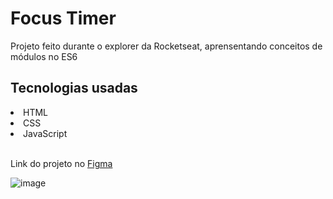 # Focus Timer
Projeto feito durante o explorer da Rocketseat, aprensentando conceitos de módulos no ES6

<h2>Tecnologias usadas</h2>
<li>HTML</li>
<li>CSS</li>
<li>JavaScript</li></br>

Link do projeto no [Figma](https://www.figma.com/file/Pw8yMsK7HFkD6aISZt6gPA/Stage-05---Focus-Timer-2.0/duplicate)

![image](https://github.com/LeonardoSPereira/Focus-Timer/assets/107005097/95d6e7a8-5730-4e3c-b1e3-5679ae0aba54)
